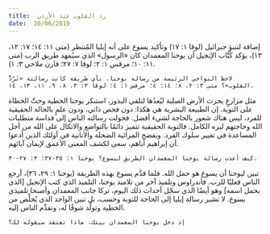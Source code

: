 ```yaml
---
title:  رد القلوب عند الأردن
date:  26/06/2019
---
```


إضافة لتنبؤ جبرائيل (لوقا ١: ١٧) وتأكيد يسوع على أنه إيليا المُنتظر (متى ١١: ١٤؛ ١٧: ١٢، ١٣)، يؤكد كُتَّاب الإنجيل أن يوحنا المعمدان كان «الرسول» الذي سيُمهد طريق الرب (متى ١١: ١٠؛ مرقس ١: ٢؛ لوقا ٧: ٢٧؛ قارن ملاخي ٣: ١).

`لاحظ النواحي الرئيسة من رسالة يوحنا. بأي طريقة كانت رسالتة «تَرُدُّ القلوب»؟ متى ٣: ٢، ٨؛ ١٤: ٤؛ مرقس ١: ٤؛ لوقا ٣: ٣، ٨، ٩، ١١، ١٣، ١٤.`

مثل مزارعٍ يحرث الأرض الصلبة ليُعدُها لتلقي البذور، استنكر يوحنا الخطية وحثّ الخطاة على التوبة. إن الطبيعة البشرية هي هكذا: دون فحص ذاتي، ودون علمٍ بالحالة الحقيقية للفرد، ليس هناك شعور بالحاجة لشيء أفضل. فحولت رسالته الناس إلى قداسة متطلبات الله وحاجتهم لبره الكامل. فالتوبة الحقيقية تتميز دائمًا بالتواضع والاتكال على الله من أجل المساعدة في تغيير سلوك الفرد. وبفضح المرائية الضحلة والأنانية في أولئك الذين أدعوا أن إبراهيم أباهم، سعى لكشف المعنى الأعمق لإيمان آبائهم.

`كيف أعدت رسالة يوحنا المعمدان الطريق ليسوع؟ يوحنا ١: ٣٥-٣٧؛ ٣: ٢٧-٣٠.`

تبين ليوحنا أن يسوع هو حمل الله. فلما قدَّم يسوع بهذه الطريقة (يوحنا ١: ٢٩، ٣٦)، أرجع الناس فعليًا للرب. فأندراوس وتلميذ آخر من تلاميذ يوحنا، التلميذ الذي كتب الإنجيل [الذي يحمل اسمه] وهو أيضًا الذي سجّل أحداث ذلك اليوم، تركا جانب المعمدان وأصبحا تلميذي يسوع. لا تشير رسالة إيليا إلى الحاجة للتوبة وحسب، بل تبين الواحد الذي يُخلِّص من الخطية وتولِّد شوقًا له، وتقدِّم الناس إليه.

`إذ دخل يوحنا المعمدان بيتك، ماذا تعتقد سيقوله لك؟`